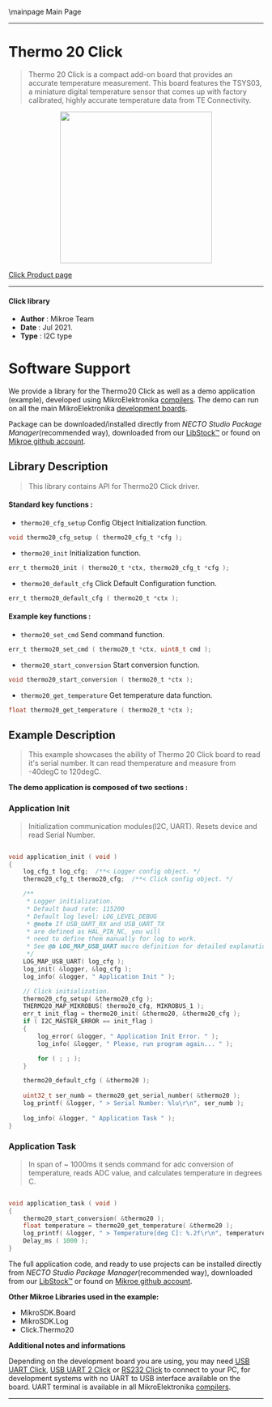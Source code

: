 \mainpage Main Page

---
# Thermo 20 Click

> Thermo 20 Click is a compact add-on board that provides an accurate temperature measurement. This board features the TSYS03, a miniature digital temperature sensor that comes up with factory calibrated, highly accurate temperature data from TE Connectivity.

<p align="center">
  <img src="https://download.mikroe.com/images/click_for_ide/thermo20_click.png" height=300px>
</p>

[Click Product page](https://www.mikroe.com/thermo-20-click)

---


#### Click library

- **Author**        : Mikroe Team
- **Date**          : Jul 2021.
- **Type**          : I2C type


# Software Support

We provide a library for the Thermo20 Click
as well as a demo application (example), developed using MikroElektronika
[compilers](https://www.mikroe.com/necto-studio).
The demo can run on all the main MikroElektronika [development boards](https://www.mikroe.com/development-boards).

Package can be downloaded/installed directly from *NECTO Studio Package Manager*(recommended way), downloaded from our [LibStock&trade;](https://libstock.mikroe.com) or found on [Mikroe github account](https://github.com/MikroElektronika/mikrosdk_click_v2/tree/master/clicks).

## Library Description

> This library contains API for Thermo20 Click driver.

#### Standard key functions :

- `thermo20_cfg_setup` Config Object Initialization function.
```c
void thermo20_cfg_setup ( thermo20_cfg_t *cfg );
```

- `thermo20_init` Initialization function.
```c
err_t thermo20_init ( thermo20_t *ctx, thermo20_cfg_t *cfg );
```

- `thermo20_default_cfg` Click Default Configuration function.
```c
err_t thermo20_default_cfg ( thermo20_t *ctx );
```

#### Example key functions :

- `thermo20_set_cmd` Send command function.
```c
err_t thermo20_set_cmd ( thermo20_t *ctx, uint8_t cmd );
```

- `thermo20_start_conversion` Start conversion function.
```c
void thermo20_start_conversion ( thermo20_t *ctx );
```

- `thermo20_get_temperature` Get temperature data function.
```c
float thermo20_get_temperature ( thermo20_t *ctx );
```

## Example Description

> This example showcases the ability of Thermo 20 Click board to
 read it's serial number. It can read themperature and measure from -40degC to 120degC.

**The demo application is composed of two sections :**

### Application Init

> Initialization communication modules(I2C, UART). Resets device and read Serial Number.

```c

void application_init ( void ) 
{
    log_cfg_t log_cfg;  /**< Logger config object. */
    thermo20_cfg_t thermo20_cfg;  /**< Click config object. */

    /** 
     * Logger initialization.
     * Default baud rate: 115200
     * Default log level: LOG_LEVEL_DEBUG
     * @note If USB_UART_RX and USB_UART_TX 
     * are defined as HAL_PIN_NC, you will 
     * need to define them manually for log to work. 
     * See @b LOG_MAP_USB_UART macro definition for detailed explanation.
     */
    LOG_MAP_USB_UART( log_cfg );
    log_init( &logger, &log_cfg );
    log_info( &logger, " Application Init " );

    // Click initialization.
    thermo20_cfg_setup( &thermo20_cfg );
    THERMO20_MAP_MIKROBUS( thermo20_cfg, MIKROBUS_1 );
    err_t init_flag = thermo20_init( &thermo20, &thermo20_cfg );
    if ( I2C_MASTER_ERROR == init_flag ) 
    {
        log_error( &logger, " Application Init Error. " );
        log_info( &logger, " Please, run program again... " );

        for ( ; ; );
    }

    thermo20_default_cfg ( &thermo20 );
    
    uint32_t ser_numb = thermo20_get_serial_number( &thermo20 );
    log_printf( &logger, " > Serial Number: %lu\r\n", ser_numb );
    
    log_info( &logger, " Application Task " );
}

```

### Application Task

> In span of ~ 1000ms it sends command for adc conversion of temperature, reads ADC value,
 and calculates temperature in degrees C.

```c

void application_task ( void ) 
{
    thermo20_start_conversion( &thermo20 );
    float temperature = thermo20_get_temperature( &thermo20 );
    log_printf( &logger, " > Temperature[deg C]: %.2f\r\n", temperature );
    Delay_ms ( 1000 );
}

```

The full application code, and ready to use projects can be installed directly from *NECTO Studio Package Manager*(recommended way), downloaded from our [LibStock&trade;](https://libstock.mikroe.com) or found on [Mikroe github account](https://github.com/MikroElektronika/mikrosdk_click_v2/tree/master/clicks).

**Other Mikroe Libraries used in the example:**

- MikroSDK.Board
- MikroSDK.Log
- Click.Thermo20

**Additional notes and informations**

Depending on the development board you are using, you may need
[USB UART Click](https://www.mikroe.com/usb-uart-click),
[USB UART 2 Click](https://www.mikroe.com/usb-uart-2-click) or
[RS232 Click](https://www.mikroe.com/rs232-click) to connect to your PC, for
development systems with no UART to USB interface available on the board. UART
terminal is available in all MikroElektronika
[compilers](https://shop.mikroe.com/compilers).

---
